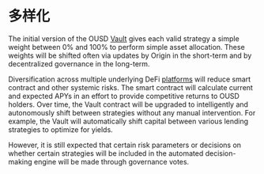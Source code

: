 # 多样化

The initial version of the OUSD [Vault](diversification.md) gives each valid strategy a simple weight between 0% and 100% to perform simple asset allocation. These weights will be shifted often via updates by Origin in the short-term and by decentralized governance in the long-term.

Diversification across multiple underlying DeFi [platforms](../supported-strategies/) will reduce smart contract and other systemic risks. The smart contract will calculate current and expected APYs in an effort to provide competitive returns to OUSD holders. Over time, the Vault contract will be upgraded to intelligently and autonomously shift between strategies without any manual intervention. For example, the Vault will automatically shift capital between various lending strategies to optimize for yields.

However, it is still expected that certain risk parameters or decisions on whether certain strategies will be included in the automated decision-making engine will be made through governance votes.

